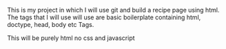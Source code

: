 This is my project in which I will use git and build a recipe page using html.
The tags that I will use will use are basic boilerplate containing html, doctype, head, body etc Tags.

This will be purely html no css and javascript